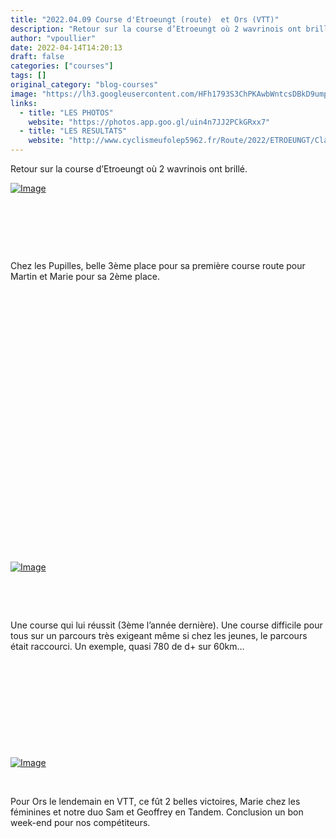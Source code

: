 ```yaml
---
title: "2022.04.09 Course d'Etroeungt (route)  et Ors (VTT)"
description: "Retour sur la course d’Etroeungt où 2 wavrinois ont brillé."
author: "vpoullier"
date: 2022-04-14T14:20:13
draft: false
categories: ["courses"]
tags: []
original_category: "blog-courses"
image: "https://lh3.googleusercontent.com/HFh1793S3ChPKAwbWntcsDBkD9umpF8Ag07JhSrZrevllQibndGHohA2FeKisgDZtXIpqt2j9VSJZcXSvihAfjRvJ6E991yvK8_XX6AkG2rCEIZmzMZdvPAa5i5XhKsJihg4WUv7Qx_T9T8hDKoo3bnGOLlZmGkULUKodhFCWiCxyRIvUlcpWlmYfJrukniFSRcj5Zw0umCzAnh5HJ7Wfy82S7Gt5nfm5xGr1F2Vda2GXYSp6yFBxunl4btlmqZvBpzY7bbUSCP1iMFvk5p_MuQAHvnFmlZnN7Ts2Xuyw9JayXHiQSnkSYItnf2siAJYiwBOoxqWDdaJirdNVYRjv5pW545MRkpsQtUL7M2KNQdj7mFyTyTz0kyTUgKsSuDkegP6JVNEAb_SL-_sW4Lo-j2ShAvdb-TFpNHfcPeZtckiNGaWBPs3HLyBKLKFyGV6XaP8BjBcJQCJzPNM8gYw235N6x2rvhfwZAcfhBCpBOrNRt3MxubwAUHOjsau0gPq5eMqle-zR1WD3utGvsGBQV8JTx_YR9mu_PlicVxccIuKwFe0ocUhEOgnSQ2vv9bdRYQZLXQk5uIKIdBXsri32ZfWDgpf0Xn6dRyYCCme38TeaHFvjqTIYaE-5zxlAGrpvob9f7Cpv-D0l1IocjHPNv8Jlyj8qKFGU-YaVLtIIofDrDBVCwh-rNL5snXrWX4ZsjkbvLFTxGBdo5BNvNxTt5zAsDqbGlPZCwEZT4FOCjFLzdM2zLQqkaR9Iy30aYEeYLTybiTquLvdBI9cODa6yg5qsMuRAY8tVBW0E1cH7fOJ3IO11D7jwwQkJY_YF6_oPssopEFN6g=w703-h937-no?authuser=0"
links:
  - title: "LES PHOTOS"
    website: "https://photos.app.goo.gl/uin4n7JJ2PCkGRxx7"
  - title: "LES RESULTATS"
    website: "http://www.cyclismeufolep5962.fr/Route/2022/ETROEUNGT/Classements.pdf"
---
```


Retour sur la course d’Etroeungt où 2 wavrinois ont brillé.

<!--more-->

[![Image](https://lh3.googleusercontent.com/Xp1hXfBfd60M9ikqJg8d7ecAWTm9WBFerrkh3jcgDdMEdi5nScArCRd0siXS5AkzEyouA759ZU9u4yHUUNQy7o-8ZuPzEVFzhz-eVD-Cz4r_I_k4CC6-VtyGLZx6poq-Wq7sjNJv4eAW83Hyr4mEeldvni_Msx1e5s1XafHWtZoVUiSxBzcDFky90ted_Yi5E08L1IkEIYAHWW589-oge7yqJ_U5zZElOP0I560N-bvMgvi9hM0AXBZ9V64lDCNZKoIJR8qRqra2TPD5d276OAsFc54H--Vpf1g1YeKQElXW4im0fl1ArSjgNibhiUYkRd-i9Mjdk42pTI7PQCqak4Rx3EZGBN25Ohlb4lSIlx8-hzKlWclSS0UVRBezvS04XAyQlYlaZu_NL9r2ODf9toPIF9h_kSjoYtZFSdqYdm0MvMPeRDgVe5OPfWOfGttNFgX8s88j4MwKr7CCBLfU6R8BiUAiGsjHxKMIOe_raWeIWr0o5QM5jUcb98RQIui52gmaEm74qUT40sUPU3n7wqIebGZtZtlaBf3f8KVh7QL7rFHzVQLsXzwonhdybVJugdT3P87x0v6bQ1tE6liopMh9_J1_HaM-yZVZke77-uxuapIqtq2AekUTqzVafs_fCesZHGOwp6yLyBNaYuqL42td4ewNhVDb9ixBz0Zid0Ysgu6RDa7PrzEkshTPOC2I2g7KJLXKYe0UooVpnlqHc_iCIMIwCl3dXC18ZCvAOEATrbBxd6ptvTmGNaPblIQljXSYXrghsun4dTVnaupoD3l6cVxifswkWkmzY5vMniye_dmRmJxoKxOdSpJZ907Azz0JDjBJQg=w660-h881-no?authuser=0)](https://lh3.googleusercontent.com/Xp1hXfBfd60M9ikqJg8d7ecAWTm9WBFerrkh3jcgDdMEdi5nScArCRd0siXS5AkzEyouA759ZU9u4yHUUNQy7o-8ZuPzEVFzhz-eVD-Cz4r_I_k4CC6-VtyGLZx6poq-Wq7sjNJv4eAW83Hyr4mEeldvni_Msx1e5s1XafHWtZoVUiSxBzcDFky90ted_Yi5E08L1IkEIYAHWW589-oge7yqJ_U5zZElOP0I560N-bvMgvi9hM0AXBZ9V64lDCNZKoIJR8qRqra2TPD5d276OAsFc54H--Vpf1g1YeKQElXW4im0fl1ArSjgNibhiUYkRd-i9Mjdk42pTI7PQCqak4Rx3EZGBN25Ohlb4lSIlx8-hzKlWclSS0UVRBezvS04XAyQlYlaZu_NL9r2ODf9toPIF9h_kSjoYtZFSdqYdm0MvMPeRDgVe5OPfWOfGttNFgX8s88j4MwKr7CCBLfU6R8BiUAiGsjHxKMIOe_raWeIWr0o5QM5jUcb98RQIui52gmaEm74qUT40sUPU3n7wqIebGZtZtlaBf3f8KVh7QL7rFHzVQLsXzwonhdybVJugdT3P87x0v6bQ1tE6liopMh9_J1_HaM-yZVZke77-uxuapIqtq2AekUTqzVafs_fCesZHGOwp6yLyBNaYuqL42td4ewNhVDb9ixBz0Zid0Ysgu6RDa7PrzEkshTPOC2I2g7KJLXKYe0UooVpnlqHc_iCIMIwCl3dXC18ZCvAOEATrbBxd6ptvTmGNaPblIQljXSYXrghsun4dTVnaupoD3l6cVxifswkWkmzY5vMniye_dmRmJxoKxOdSpJZ907Azz0JDjBJQg=w660-h881-no?authuser=0)

&nbsp;

&nbsp;

&nbsp;

Chez les Pupilles, belle 3ème place pour sa première course route pour Martin et Marie pour sa 2ème place. 

&nbsp;

&nbsp;

&nbsp;

&nbsp;

&nbsp;

&nbsp;

&nbsp;

&nbsp;

&nbsp;

&nbsp;

&nbsp;

&nbsp;

&nbsp;

&nbsp;

[![Image](https://lh3.googleusercontent.com/pw/AM-JKLUZKT2W8hSSbJQLHV2uWJIxjGaJNlrk5b9hwr-pQa11X7cKRp31KHLfYlvyFDc-kxht70SzQtu6KNqAn8sOLNfrV7ax4T9-0CHBIXJhImWgPX-ffA7obIiFR2VaHmeFwKY_6zKLWAtChZF89rBBelRfdg=w1174-h880-no?authuser=0)](https://lh3.googleusercontent.com/pw/AM-JKLUZKT2W8hSSbJQLHV2uWJIxjGaJNlrk5b9hwr-pQa11X7cKRp31KHLfYlvyFDc-kxht70SzQtu6KNqAn8sOLNfrV7ax4T9-0CHBIXJhImWgPX-ffA7obIiFR2VaHmeFwKY_6zKLWAtChZF89rBBelRfdg=w1174-h880-no?authuser=0)

&nbsp;

&nbsp;

Une course qui lui réussit (3ème l’année dernière). Une course difficile pour tous sur un parcours très exigeant même si chez les jeunes, le parcours était raccourci. Un exemple, quasi 780 de d+ sur 60km…

&nbsp;

&nbsp;

&nbsp;

&nbsp;

&nbsp;

[![Image](https://lh3.googleusercontent.com/8XTqdajpJf5O9A7YOXwXutaXHujqwkRyZfX3vZruCl-NXbbKe8LZhAZ13h4evDEgk-ZWgYe95IWd08xlnahYBk5CStyUzbyBiZg9VA2mIGOMD_mkwzqgQTNDdERFFZW-PYpgNEHGlBweWwL5WuIRUXsLpj2OAoQT2ooLo_T8C2g7Md4CZqcENc9CffG3hOixqw3iSyajtv1vlBA0NuHK1M_lVlXNK9bid5sbvbxZrx-AqzNn6a17RNc_tZBu_JleqTJfMUKrnBb3QiBbft0atNd2xL11-L6Z9MrNig7oZSMi_2tUC_-h6_lNA75EuSAgByQkE6TuXU31BuczBAyKRP6kzDbU0Gddu5uFxqjPddDJeybt9TOHmPtkNDFz-BEAkNMyTywLEBlfxaZYfK_5q5wodrNw99QvKJTNysctjgnBtl5NagGOM0qePneyRR_DGtf-kx35IAow_uCjcTSEp9nEG0I4tQSYr2JTg4dTDmaCnM4610Ya5FSbcY76h3HBYtiqPaQvd81ImUAJ7Js-LvMylJ1g2irXoSPt31AZ4c9fDBMph3R1eczPf8-NrIr4ONXJXho4nZ89EVkxPsp1MPM2wft9P1GijRAhb3ekHWSZndQjarngOrjNPhzNAOtI3k4WbxwlzWG6bQ4ImhtfyI8My_KOpc1AhyklVV-4r6tIsnvvbph-wC3LjdbabzEHDlI-i1sIfqiqAGYreoPv5mFwvr-LbM94DeGJuKW6znm-SCMEpla7qt4MjYOwB6Kl4Hk41I9TUKR6TpZLhrLCA3nC6kxg5Lc7fRlshm_s0Sob626eEkxVVE25G3EEMiXwkqDD3T84SA=w1174-h880-no?authuser=0)](https://lh3.googleusercontent.com/8XTqdajpJf5O9A7YOXwXutaXHujqwkRyZfX3vZruCl-NXbbKe8LZhAZ13h4evDEgk-ZWgYe95IWd08xlnahYBk5CStyUzbyBiZg9VA2mIGOMD_mkwzqgQTNDdERFFZW-PYpgNEHGlBweWwL5WuIRUXsLpj2OAoQT2ooLo_T8C2g7Md4CZqcENc9CffG3hOixqw3iSyajtv1vlBA0NuHK1M_lVlXNK9bid5sbvbxZrx-AqzNn6a17RNc_tZBu_JleqTJfMUKrnBb3QiBbft0atNd2xL11-L6Z9MrNig7oZSMi_2tUC_-h6_lNA75EuSAgByQkE6TuXU31BuczBAyKRP6kzDbU0Gddu5uFxqjPddDJeybt9TOHmPtkNDFz-BEAkNMyTywLEBlfxaZYfK_5q5wodrNw99QvKJTNysctjgnBtl5NagGOM0qePneyRR_DGtf-kx35IAow_uCjcTSEp9nEG0I4tQSYr2JTg4dTDmaCnM4610Ya5FSbcY76h3HBYtiqPaQvd81ImUAJ7Js-LvMylJ1g2irXoSPt31AZ4c9fDBMph3R1eczPf8-NrIr4ONXJXho4nZ89EVkxPsp1MPM2wft9P1GijRAhb3ekHWSZndQjarngOrjNPhzNAOtI3k4WbxwlzWG6bQ4ImhtfyI8My_KOpc1AhyklVV-4r6tIsnvvbph-wC3LjdbabzEHDlI-i1sIfqiqAGYreoPv5mFwvr-LbM94DeGJuKW6znm-SCMEpla7qt4MjYOwB6Kl4Hk41I9TUKR6TpZLhrLCA3nC6kxg5Lc7fRlshm_s0Sob626eEkxVVE25G3EEMiXwkqDD3T84SA=w1174-h880-no?authuser=0)

&nbsp;

Pour Ors le lendemain en VTT, ce fût 2 belles victoires, Marie chez les féminines et notre duo Sam et Geoffrey en Tandem. Conclusion un bon week-end pour nos compétiteurs.
